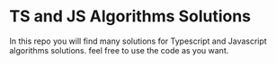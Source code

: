 # TS and JS Algorithms Solutions

In this repo you will find many solutions for Typescript and Javascript algorithms solutions. feel free to use the code as you want.
